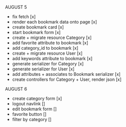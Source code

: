 AUGUST 5 
- fix fetch [x]
- render each bookmark data onto page [x]
- create bookmark card [x]
- start bookmark form [x]
- create + migrate resource Category [x]
- add favorite attribute to bookmark [x]
- add category_id to bookmark [x]
- create + migrate resource User [x]
- add keywords attribute to bookmark [x]
- generate serializer for Category [x]
- generate serializer for User [x]
- add attributes + associates to Bookmark serializer [x]
- create controllers for Category + User, render json [x]


AUGUST 6 
- create category form [x]
- logout navlink []
- edit bookmark form []
- favorite button []
- filter by category []
